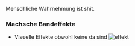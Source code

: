 Menschliche Wahrnehmung ist shit.

### Machsche Bandeffekte
- Visuelle Effekte obwohl keine da sind
![effekt](machsche.png)
